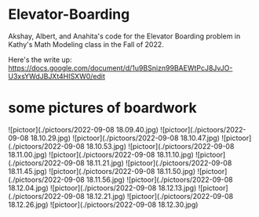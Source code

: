 # Elevator-Boarding
Akshay, Albert, and Anahita's code for the Elevator Boarding problem in Kathy's Math Modeling class in the Fall of 2022.

Here's the write up: https://docs.google.com/document/d/1u9BSnizn99BAEWtPcJ8JvJO-U3xsYWdJBJXt4HISXW0/edit


# some pictures of boardwork

![pictoor](./pictoors/2022-09-08 18.09.40.jpg)
![pictoor](./pictoors/2022-09-08 18.10.29.jpg)
![pictoor](./pictoors/2022-09-08 18.10.47.jpg)
![pictoor](./pictoors/2022-09-08 18.10.53.jpg)
![pictoor](./pictoors/2022-09-08 18.11.00.jpg)
![pictoor](./pictoors/2022-09-08 18.11.10.jpg)
![pictoor](./pictoors/2022-09-08 18.11.21.jpg)
![pictoor](./pictoors/2022-09-08 18.11.45.jpg)
![pictoor](./pictoors/2022-09-08 18.11.50.jpg)
![pictoor](./pictoors/2022-09-08 18.11.56.jpg)
![pictoor](./pictoors/2022-09-08 18.12.04.jpg)
![pictoor](./pictoors/2022-09-08 18.12.13.jpg)
![pictoor](./pictoors/2022-09-08 18.12.21.jpg)
![pictoor](./pictoors/2022-09-08 18.12.26.jpg)
![pictoor](./pictoors/2022-09-08 18.12.30.jpg)
